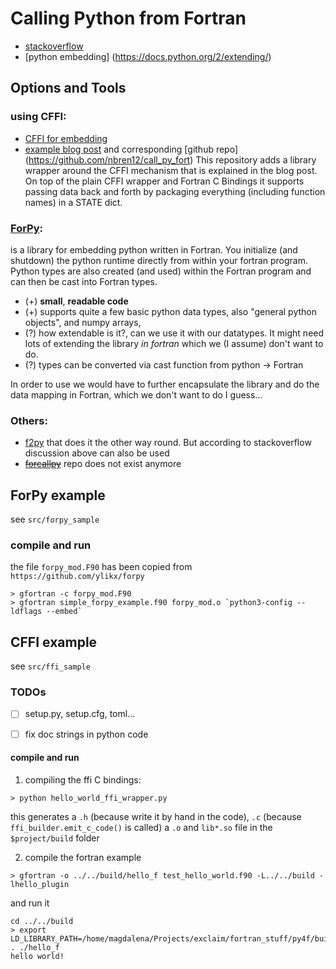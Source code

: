 # Calling Python from Fortran

* [stackoverflow](https://stackoverflow.com/questions/17075418/embed-python-into-fortran-90)
* [python embedding] (https://docs.python.org/2/extending/)

## Options and Tools
### using CFFI: 
  * [CFFI for embedding](https://cffi.readthedocs.io/en/latest/embedding.html)
  * [example blog post](https://www.noahbrenowitz.com/post/calling-fortran-from-python/) and corresponding [github repo] (https://github.com/nbren12/call_py_fort) This repository adds a library 
wrapper around the CFFI mechanism that is explained in the blog post. On top of  the plain CFFI wrapper and Fortran C Bindings it supports passing  data back and 
forth by packaging everything (including function names) in a STATE dict.
  
### [ForPy](https://github.com/ylikx/forpy):
is a library for embedding python written in Fortran. You initialize (and shutdown) the python runtime directly from 
within your fortran program. Python types are also created (and used) within the Fortran program and 
can then be cast into Fortran types.

  * (+) **small**, **readable code** 
  * (+) supports quite a few basic python data types, also "general python objects", and numpy arrays,
  * (?) how extendable is it?, can we use it with our datatypes. It might need lots of extending the library *in fortran* which we (I assume) don't want to do.
  * (?) types can be converted via cast function from python -> Fortran

In order to use we would have to further encapsulate the library and do the data mapping
in Fortran, which we don't want to do I guess...

### Others:
* [f2py](https://numpy.org/doc/stable/f2py/) that does it the other way round. But according to stackoverflow discussion above can also  be used
* ~~[forcallpy](https://forcallpy.readthedocs.io/en/latest/)~~ repo does not exist anymore

## ForPy example
see `src/forpy_sample`
### compile and run
the file `forpy_mod.F90` has been copied from `https://github.com/ylikx/forpy`
```commandline
> gfortran -c forpy_mod.F90
> gfortran simple_forpy_example.f90 forpy_mod.o `python3-config --ldflags --embed`

```

## CFFI example
see `src/ffi_sample`
### TODOs
* [ ] setup.py, setup.cfg, toml...
* [ ] fix doc strings in python code


#### compile and run

1. compiling the ffi C bindings: 
```
> python hello_world_ffi_wrapper.py 
```
this generates a `.h` (because write it by hand in the code), `.c` (because `ffi_builder.emit_c_code()` is called) a `.o` and `lib*.so` file in the `$project/build` folder

2. compile the fortran example
```
> gfortran -o ../../build/hello_f test_hello_world.f90 -L../../build -lhello_plugin
```
and run it
```
cd ../../build
> export LD_LIBRARY_PATH=/home/magdalena/Projects/exclaim/fortran_stuff/py4f/build/:$LD_LIBRARY_PATH
. ./hello_f
hello world!
```